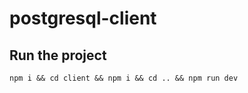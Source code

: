 # postgresql-client

## Run the project
``` npm i && cd client && npm i && cd .. && npm run dev ```
